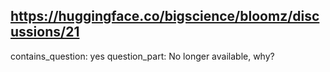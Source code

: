 ## https://huggingface.co/bigscience/bloomz/discussions/21

contains_question: yes
question_part: No longer available, why?